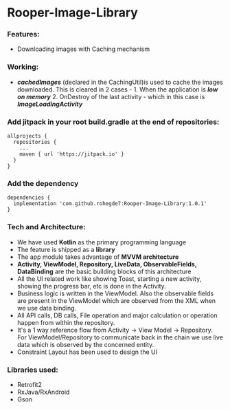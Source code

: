 # Rooper-Image-Library

### Features:
* Downloading images with Caching mechanism

### Working:
* ___cachedImages___ (declared in the CachingUtil)is used to cache the images downloaded. This is cleared in 2 cases - 1. When the application is ___low on memory___ 2. OnDestroy of the last activity - which in this case is ___ImageLoadingActivity___

### Add jitpack in your root build.gradle at the end of repositories:

```
allprojects {
  repositories {
    ...
    maven { url 'https://jitpack.io' }
  }
}
```
### Add the dependency
```
dependencies {
  implementation 'com.github.rohegde7:Rooper-Image-Library:1.0.1'
}
```

### Tech and Architecture:
* We have used __Kotlin__ as the primary programming language
* The feature is shipped as a __library__
* The app module takes advantage of __MVVM architecture__
* __Activity, ViewModel, Repository, LiveData, ObservableFields, DataBinding__ are the basic building blocks of this architecture
* All the UI related work like showing Toast, starting a new activity, showing the progress bar, etc is done in the Activity. 
* Business logic is written in the ViewModel. Also the observable fields are present in the ViewModel which are observed from the XML when we use data binding. 
* All API calls, DB calls, File operation and major calculation or operation happen from within the repository.
* It's a 1 way reference flow from Activity -> View Model -> Repository. For ViewModel/Repository to communicate back in the chain we use live data which is observed by the concerned entity.
* Constraint Layout has been used to design the UI

### Libraries used:
* Retrofit2
* RxJava/RxAndroid
* Gson
